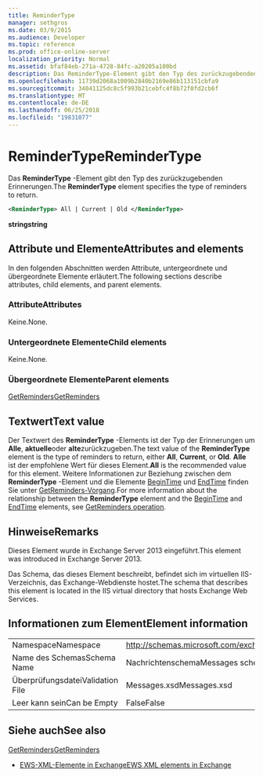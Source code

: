 ```yaml
---
title: ReminderType
manager: sethgros
ms.date: 03/9/2015
ms.audience: Developer
ms.topic: reference
ms.prod: office-online-server
localization_priority: Normal
ms.assetid: bfaf84eb-271a-4728-84fc-a20205a100bd
description: Das ReminderType-Element gibt den Typ des zurückzugebenden Erinnerungen.
ms.openlocfilehash: 11739d2068a1009b2840b2169e86b113151cbfa9
ms.sourcegitcommit: 34041125dc8c5f993b21cebfc4f8b72f0fd2cb6f
ms.translationtype: MT
ms.contentlocale: de-DE
ms.lasthandoff: 06/25/2018
ms.locfileid: "19831077"
---
```

# <a name="remindertype"></a><span data-ttu-id="2df21-103">ReminderType</span><span class="sxs-lookup"><span data-stu-id="2df21-103">ReminderType</span></span>

<span data-ttu-id="2df21-104">Das **ReminderType** -Element gibt den Typ des zurückzugebenden Erinnerungen.</span><span class="sxs-lookup"><span data-stu-id="2df21-104">The **ReminderType** element specifies the type of reminders to return.</span></span> 
  
```XML
<ReminderType> All | Current | Old </ReminderType>
```

 <span data-ttu-id="2df21-105">**string**</span><span class="sxs-lookup"><span data-stu-id="2df21-105">**string**</span></span>
## <a name="attributes-and-elements"></a><span data-ttu-id="2df21-106">Attribute und Elemente</span><span class="sxs-lookup"><span data-stu-id="2df21-106">Attributes and elements</span></span>

<span data-ttu-id="2df21-107">In den folgenden Abschnitten werden Attribute, untergeordnete und übergeordnete Elemente erläutert.</span><span class="sxs-lookup"><span data-stu-id="2df21-107">The following sections describe attributes, child elements, and parent elements.</span></span>
  
### <a name="attributes"></a><span data-ttu-id="2df21-108">Attribute</span><span class="sxs-lookup"><span data-stu-id="2df21-108">Attributes</span></span>

<span data-ttu-id="2df21-109">Keine.</span><span class="sxs-lookup"><span data-stu-id="2df21-109">None.</span></span>
  
### <a name="child-elements"></a><span data-ttu-id="2df21-110">Untergeordnete Elemente</span><span class="sxs-lookup"><span data-stu-id="2df21-110">Child elements</span></span>

<span data-ttu-id="2df21-111">Keine.</span><span class="sxs-lookup"><span data-stu-id="2df21-111">None.</span></span>
  
### <a name="parent-elements"></a><span data-ttu-id="2df21-112">Übergeordnete Elemente</span><span class="sxs-lookup"><span data-stu-id="2df21-112">Parent elements</span></span>

[<span data-ttu-id="2df21-113">GetReminders</span><span class="sxs-lookup"><span data-stu-id="2df21-113">GetReminders</span></span>](getreminders.md)
  
## <a name="text-value"></a><span data-ttu-id="2df21-114">Textwert</span><span class="sxs-lookup"><span data-stu-id="2df21-114">Text value</span></span>

<span data-ttu-id="2df21-115">Der Textwert des **ReminderType** -Elements ist der Typ der Erinnerungen um **Alle**, **aktuelle**oder **alte**zurückzugeben.</span><span class="sxs-lookup"><span data-stu-id="2df21-115">The text value of the **ReminderType** element is the type of reminders to return, either **All**, **Current**, or **Old**.</span></span> <span data-ttu-id="2df21-116">**Alle** ist der empfohlene Wert für dieses Element.</span><span class="sxs-lookup"><span data-stu-id="2df21-116">**All** is the recommended value for this element.</span></span> <span data-ttu-id="2df21-117">Weitere Informationen zur Beziehung zwischen dem **ReminderType** -Element und die Elemente [BeginTime](begintime.md) und [EndTime](endtime-remindermessagedatatype.md) finden Sie unter [GetReminders-Vorgang](getreminders-operation.md).</span><span class="sxs-lookup"><span data-stu-id="2df21-117">For more information about the relationship between the **ReminderType** element and the [BeginTime](begintime.md) and [EndTime](endtime-remindermessagedatatype.md) elements, see [GetReminders operation](getreminders-operation.md).</span></span>
  
## <a name="remarks"></a><span data-ttu-id="2df21-118">Hinweise</span><span class="sxs-lookup"><span data-stu-id="2df21-118">Remarks</span></span>

<span data-ttu-id="2df21-119">Dieses Element wurde in Exchange Server 2013 eingeführt.</span><span class="sxs-lookup"><span data-stu-id="2df21-119">This element was introduced in Exchange Server 2013.</span></span>
  
<span data-ttu-id="2df21-120">Das Schema, das dieses Element beschreibt, befindet sich im virtuellen IIS-Verzeichnis, das Exchange-Webdienste hostet.</span><span class="sxs-lookup"><span data-stu-id="2df21-120">The schema that describes this element is located in the IIS virtual directory that hosts Exchange Web Services.</span></span>
  
## <a name="element-information"></a><span data-ttu-id="2df21-121">Informationen zum Element</span><span class="sxs-lookup"><span data-stu-id="2df21-121">Element information</span></span>

|||
|:-----|:-----|
|<span data-ttu-id="2df21-122">Namespace</span><span class="sxs-lookup"><span data-stu-id="2df21-122">Namespace</span></span>  <br/> |http://schemas.microsoft.com/exchange/services/2006/messages  <br/> |
|<span data-ttu-id="2df21-123">Name des Schemas</span><span class="sxs-lookup"><span data-stu-id="2df21-123">Schema Name</span></span>  <br/> |<span data-ttu-id="2df21-124">Nachrichtenschema</span><span class="sxs-lookup"><span data-stu-id="2df21-124">Messages schema</span></span>  <br/> |
|<span data-ttu-id="2df21-125">Überprüfungsdatei</span><span class="sxs-lookup"><span data-stu-id="2df21-125">Validation File</span></span>  <br/> |<span data-ttu-id="2df21-126">Messages.xsd</span><span class="sxs-lookup"><span data-stu-id="2df21-126">Messages.xsd</span></span>  <br/> |
|<span data-ttu-id="2df21-127">Leer kann sein</span><span class="sxs-lookup"><span data-stu-id="2df21-127">Can be Empty</span></span>  <br/> |<span data-ttu-id="2df21-128">False</span><span class="sxs-lookup"><span data-stu-id="2df21-128">False</span></span>  <br/> |
   
## <a name="see-also"></a><span data-ttu-id="2df21-129">Siehe auch</span><span class="sxs-lookup"><span data-stu-id="2df21-129">See also</span></span>



[<span data-ttu-id="2df21-130">GetReminders</span><span class="sxs-lookup"><span data-stu-id="2df21-130">GetReminders</span></span>](getreminders.md)


- [<span data-ttu-id="2df21-131">EWS-XML-Elemente in Exchange</span><span class="sxs-lookup"><span data-stu-id="2df21-131">EWS XML elements in Exchange</span></span>](ews-xml-elements-in-exchange.md)

